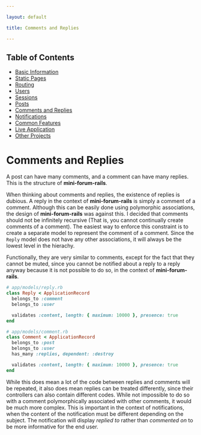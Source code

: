 ```yaml
---

layout: default

title: Comments and Replies

---
```


## Table of Contents
- [Basic Information](./)
- [Static Pages](./static-pages)
- [Routing](./routing)
- [Users](./users)
- [Sessions](./sessions)
- [Posts](./posts)
- [Comments and Replies](./comments-replies)
- [Notifications](./notifications)
- [Common Features](./common-features)
- [Live Application](./live)
- [Other Projects](https://schwarzer-vulpecula.github.io)

# Comments and Replies

A post can have many comments, and a comment can have many replies. This is the structure of **mini-forum-rails**.

When thinking about comments and replies, the existence of replies is dubious. A reply in the context of **mini-forum-rails** is simply a comment of a comment. Although this can be easily done using polymorphic associations, the design of **mini-forum-rails** was against this. I decided that comments should not be infinitely recursive (That is, you cannot continually create comments of a comment). The easiest way to enforce this constraint is to create a separate model to represent the comment of a comment. Since the `Reply` model does not have any other associations, it will always be the lowest level in the hierachy.

Functionally, they are very similar to comments, except for the fact that they cannot be muted, since you cannot be notified about a reply to a reply anyway because it is not possible to do so, in the context of **mini-forum-rails**.

```ruby
# app/models/reply.rb
class Reply < ApplicationRecord
  belongs_to :comment
  belongs_to :user

  validates :content, length: { maximum: 10000 }, presence: true
end
```

```ruby
# app/models/comment.rb
class Comment < ApplicationRecord
  belongs_to :post
  belongs_to :user
  has_many :replies, dependent: :destroy

  validates :content, length: { maximum: 10000 }, presence: true
end
```

While this does mean a lot of the code between replies and comments will be repeated, it also does mean replies can be treated differently, since their controllers can also contain different codes. While not impossible to do so with a comment polymorphically associated with other comments, it would be much more complex. This is important in the context of notifications, when the content of the notification must be different depending on the subject. The notification will display *replied to* rather than *commented on* to be more informative for the end user.
